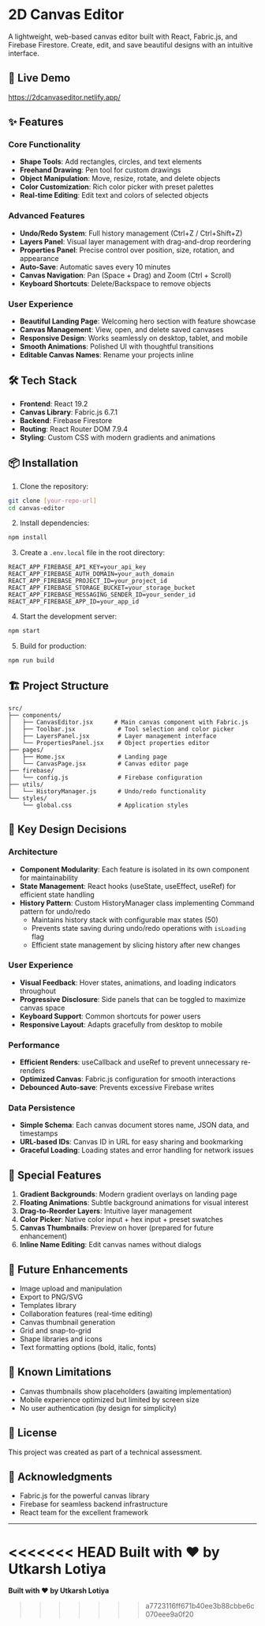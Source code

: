 # 2D Canvas Editor

A lightweight, web-based canvas editor built with React, Fabric.js, and Firebase Firestore. Create, edit, and save beautiful designs with an intuitive interface.

## 🚀 Live Demo

https://2dcanvaseditor.netlify.app/

## ✨ Features

### Core Functionality
- **Shape Tools**: Add rectangles, circles, and text elements
- **Freehand Drawing**: Pen tool for custom drawings
- **Object Manipulation**: Move, resize, rotate, and delete objects
- **Color Customization**: Rich color picker with preset palettes
- **Real-time Editing**: Edit text and colors of selected objects

### Advanced Features
- **Undo/Redo System**: Full history management (Ctrl+Z / Ctrl+Shift+Z)
- **Layers Panel**: Visual layer management with drag-and-drop reordering
- **Properties Panel**: Precise control over position, size, rotation, and appearance
- **Auto-Save**: Automatic saves every 10 minutes
- **Canvas Navigation**: Pan (Space + Drag) and Zoom (Ctrl + Scroll)
- **Keyboard Shortcuts**: Delete/Backspace to remove objects

### User Experience
- **Beautiful Landing Page**: Welcoming hero section with feature showcase
- **Canvas Management**: View, open, and delete saved canvases
- **Responsive Design**: Works seamlessly on desktop, tablet, and mobile
- **Smooth Animations**: Polished UI with thoughtful transitions
- **Editable Canvas Names**: Rename your projects inline

## 🛠️ Tech Stack

- **Frontend**: React 19.2
- **Canvas Library**: Fabric.js 6.7.1
- **Backend**: Firebase Firestore
- **Routing**: React Router DOM 7.9.4
- **Styling**: Custom CSS with modern gradients and animations

## 📦 Installation

1. Clone the repository:
```bash
git clone [your-repo-url]
cd canvas-editor
```

2. Install dependencies:
```bash
npm install
```

3. Create a `.env.local` file in the root directory:
```env
REACT_APP_FIREBASE_API_KEY=your_api_key
REACT_APP_FIREBASE_AUTH_DOMAIN=your_auth_domain
REACT_APP_FIREBASE_PROJECT_ID=your_project_id
REACT_APP_FIREBASE_STORAGE_BUCKET=your_storage_bucket
REACT_APP_FIREBASE_MESSAGING_SENDER_ID=your_sender_id
REACT_APP_FIREBASE_APP_ID=your_app_id
```

4. Start the development server:
```bash
npm start
```

5. Build for production:
```bash
npm run build
```

## 🏗️ Project Structure

```
src/
├── components/
│   ├── CanvasEditor.jsx      # Main canvas component with Fabric.js
│   ├── Toolbar.jsx            # Tool selection and color picker
│   ├── LayersPanel.jsx        # Layer management interface
│   └── PropertiesPanel.jsx    # Object properties editor
├── pages/
│   ├── Home.jsx               # Landing page
│   └── CanvasPage.jsx         # Canvas editor page
├── firebase/
│   └── config.js              # Firebase configuration
├── utils/
│   └── HistoryManager.js      # Undo/redo functionality
└── styles/
    └── global.css             # Application styles
```

## 🎯 Key Design Decisions

### Architecture
- **Component Modularity**: Each feature is isolated in its own component for maintainability
- **State Management**: React hooks (useState, useEffect, useRef) for efficient state handling
- **History Pattern**: Custom HistoryManager class implementing Command pattern for undo/redo
  - Maintains history stack with configurable max states (50)
  - Prevents state saving during undo/redo operations with `isLoading` flag
  - Efficient state management by slicing history after new changes

### User Experience
- **Visual Feedback**: Hover states, animations, and loading indicators throughout
- **Progressive Disclosure**: Side panels that can be toggled to maximize canvas space
- **Keyboard Support**: Common shortcuts for power users
- **Responsive Layout**: Adapts gracefully from desktop to mobile

### Performance
- **Efficient Renders**: useCallback and useRef to prevent unnecessary re-renders
- **Optimized Canvas**: Fabric.js configuration for smooth interactions
- **Debounced Auto-save**: Prevents excessive Firebase writes

### Data Persistence
- **Simple Schema**: Each canvas document stores name, JSON data, and timestamps
- **URL-based IDs**: Canvas ID in URL for easy sharing and bookmarking
- **Graceful Loading**: Loading states and error handling for network issues

## 🎨 Special Features

1. **Gradient Backgrounds**: Modern gradient overlays on landing page
2. **Floating Animations**: Subtle background animations for visual interest
3. **Drag-to-Reorder Layers**: Intuitive layer management
4. **Color Picker**: Native color input + hex input + preset swatches
5. **Canvas Thumbnails**: Preview on hover (prepared for future enhancement)
6. **Inline Name Editing**: Edit canvas names without dialogs

## 🔮 Future Enhancements

- Image upload and manipulation
- Export to PNG/SVG
- Templates library
- Collaboration features (real-time editing)
- Canvas thumbnail generation
- Grid and snap-to-grid
- Shape libraries and icons
- Text formatting options (bold, italic, fonts)

## 🐛 Known Limitations

- Canvas thumbnails show placeholders (awaiting implementation)
- Mobile experience optimized but limited by screen size
- No user authentication (by design for simplicity)

## 📝 License

This project was created as part of a technical assessment.

## 🙏 Acknowledgments

- Fabric.js for the powerful canvas library
- Firebase for seamless backend infrastructure
- React team for the excellent framework

---

<<<<<<< HEAD
**Built with ❤️ by Utkarsh Lotiya**
=======
**Built with ❤️ by Utkarsh Lotiya**
>>>>>>> a7723116ff671b40ee3b88cbbe6c070eee9a0f20
